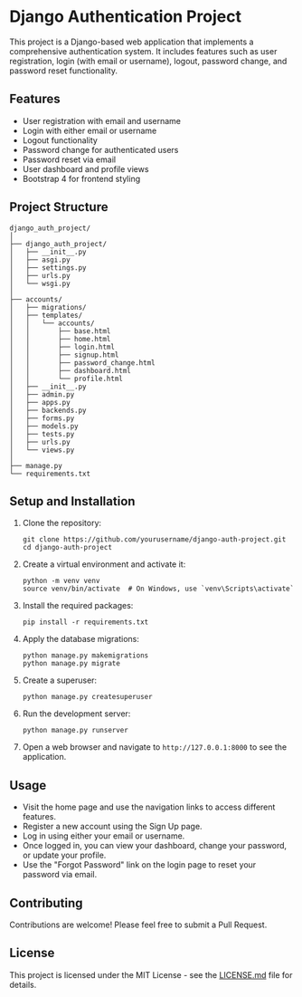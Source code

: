 # Django Authentication Project

This project is a Django-based web application that implements a comprehensive authentication system. It includes features such as user registration, login (with email or username), logout, password change, and password reset functionality.

## Features

- User registration with email and username
- Login with either email or username
- Logout functionality
- Password change for authenticated users
- Password reset via email
- User dashboard and profile views
- Bootstrap 4 for frontend styling

## Project Structure

```
django_auth_project/
│
├── django_auth_project/
│   ├── __init__.py
│   ├── asgi.py
│   ├── settings.py
│   ├── urls.py
│   └── wsgi.py
│
├── accounts/
│   ├── migrations/
│   ├── templates/
│   │   └── accounts/
│   │       ├── base.html
│   │       ├── home.html
│   │       ├── login.html
│   │       ├── signup.html
│   │       ├── password_change.html
│   │       ├── dashboard.html
│   │       └── profile.html
│   ├── __init__.py
│   ├── admin.py
│   ├── apps.py
│   ├── backends.py
│   ├── forms.py
│   ├── models.py
│   ├── tests.py
│   ├── urls.py
│   └── views.py
│
├── manage.py
└── requirements.txt
```

## Setup and Installation

1. Clone the repository:
   ```
   git clone https://github.com/yourusername/django-auth-project.git
   cd django-auth-project
   ```

2. Create a virtual environment and activate it:
   ```
   python -m venv venv
   source venv/bin/activate  # On Windows, use `venv\Scripts\activate`
   ```

3. Install the required packages:
   ```
   pip install -r requirements.txt
   ```

4. Apply the database migrations:
   ```
   python manage.py makemigrations
   python manage.py migrate
   ```

5. Create a superuser:
   ```
   python manage.py createsuperuser
   ```

6. Run the development server:
   ```
   python manage.py runserver
   ```

7. Open a web browser and navigate to `http://127.0.0.1:8000` to see the application.

## Usage

- Visit the home page and use the navigation links to access different features.
- Register a new account using the Sign Up page.
- Log in using either your email or username.
- Once logged in, you can view your dashboard, change your password, or update your profile.
- Use the "Forgot Password" link on the login page to reset your password via email.

## Contributing

Contributions are welcome! Please feel free to submit a Pull Request.

## License

This project is licensed under the MIT License - see the [LICENSE.md](LICENSE.md) file for details.